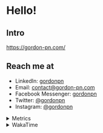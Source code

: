 # Hello!

## Intro

<https://gordon-pn.com/>

## Reach me at

- LinkedIn: [gordonpn](https://www.linkedin.com/in/gordonpn/)
- Email: [contact@gordon-pn.com](mailto:contact@gordon-pn.com)
- Facebook Messenger: [gordonpn](https://www.messenger.com/t/Gordonpn)
- Twitter: [@gordonpn](https://twitter.com/Gordonpn)
- Instagram: [@gordonpn](https://www.instagram.com/gordonpn/)

<details>
  <summary>Metrics</summary>

  <img align="center" src="https://github.com/gordonpn/gordonpn/blob/master/github-metrics.svg" alt="GitHub Metrics">

</details>

<details>
  <summary>WakaTime</summary>

  <!--START_SECTION:waka-->
📊 **This Week I Spent My Time On** 

```text
💬 Programming Languages: 
Other                    23 hrs 34 mins      ████████████████████████░   97.51 % 
Java                     28 mins             ░░░░░░░░░░░░░░░░░░░░░░░░░   01.94 % 
TypeScript               4 mins              ░░░░░░░░░░░░░░░░░░░░░░░░░   00.28 % 
Brazil Dependency Config 2 mins              ░░░░░░░░░░░░░░░░░░░░░░░░░   00.17 % 
Markdown                 1 min               ░░░░░░░░░░░░░░░░░░░░░░░░░   00.09 % 

🔥 Editors: 
Chrome                   13 hrs 11 mins      ██████████████░░░░░░░░░░░   54.55 % 
Slack                    4 hrs 2 mins        ████░░░░░░░░░░░░░░░░░░░░░   16.73 % 
Firefox                  2 hrs 29 mins       ███░░░░░░░░░░░░░░░░░░░░░░   10.30 % 
Messages                 1 hr 20 mins        █░░░░░░░░░░░░░░░░░░░░░░░░   05.58 % 
MicrosoftOutlook         53 mins             █░░░░░░░░░░░░░░░░░░░░░░░░   03.70 % 
```


 Last Updated on 15/08/2025 16:30:30 UTC
<!--END_SECTION:waka-->
</details>
